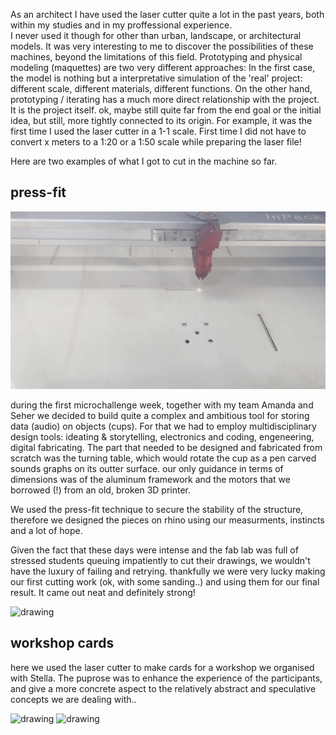 As an architect I have used the laser cutter quite a lot in the past years, both within my studies and in my proffessional experience.   
I never used it though for other than urban, landscape, or architectural models. It was very interesting to me to discover the possibilities of these machines, beyond the limitations of this field. Prototyping and physical modeling (maquettes) are two very different approaches: In the first case, the model is nothing but a interpretative simulation of the 'real' project: different scale, different materials, different functions. On the other hand, prototyping / iterating has a much more direct relationship with the project. It is the project itself. ok, maybe still quite far from the end goal or the initial idea, but still, more tightly connected to its origin. For example, it was the first time I used the laser cutter in a 1-1 scale. First time I did not have to convert x meters to a 1:20 or a 1:50 scale while preparing the laser file! 

Here are two examples of what I got to cut in the machine so far.  

## press-fit  

![](laser.gif)  

during the first microchallenge week, together with my team Amanda and Seher we decided to build quite a complex and ambitious tool for storing data (audio) on objects (cups). For that we had to employ multidisciplinary design tools: ideating & storytelling, electronics and coding, engeneering, digital fabricating. The part that needed to be designed and fabricated from scratch was the turning table, which would rotate the cup as a pen carved sounds graphs on its outter surface. our only guidance in terms of dimensions was of the aluminum framework and the motors that we borrowed (!) from an old, broken 3D printer.  

We used the press-fit technique to secure the stability of the structure, therefore we designed the pieces on rhino using our measurments, instincts and a lot of hope.  

Given the fact that these days were intense and the fab lab was full of stressed students queuing impatiently to cut their drawings, we wouldn't have the luxury of failing and retrying.  thankfully we were very lucky making our first cutting work (ok, with some sanding..) and using them for our final result. It came out neat and definitely strong!  

<img src="../laser combined.png" alt="drawing" width="750" />   


## workshop cards   

here we used the laser cutter to make cards for a workshop we organised with Stella. The puprose was to enhance the experience of the participants, and give a more concrete aspect to the relatively abstract and speculative concepts we are dealing with..   

<img src="../cardss.png" alt="drawing" width="750" />  
<img src="../cards2.png" alt="drawing" width="750" />  